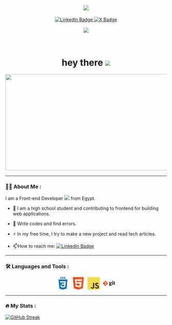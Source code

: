 <div id="header" align="center">
  <img src="https://i.giphy.com/media/v1.Y2lkPTc5MGI3NjExcDhiZThtZXN0dWd6Ym16Nzhnb2tkdm9kMXB1bnRpMXo4ZWdxYmRydyZlcD12MV9pbnRlcm5hbF9naWZfYnlfaWQmY3Q9cw/lP8xu5t2DLGG045H8F/giphy.gif" width="100"/>
  <br />
  <br />
  <div id="badges">
    <a href="https://linkedin.com/in/kareem-safwat">
      <img src="https://img.shields.io/badge/LinkedIn-blue?style=for-the-badge&logo=linkedin&logoColor=white" alt="LinkedIn Badge"/>
    <a href="https://x.com/_Kareem_Safwat_">
      <img src="https://img.shields.io/badge/X(Twitter)-black?style=for-the-badge&logo=X&logoColor=white" alt="X Badge"/>
    </a>
  </div>
      <br/>
      <a href="https://www.buymeacoffee.com/Kareem.Safwat"><img src="https://img.buymeacoffee.com/button-api/?text=Buy me a pizza&emoji=🍕&slug=Kareem.Safwat&button_colour=FF5F5F&font_colour=ffffff&font_family=Cookie&outline_colour=000000&coffee_colour=FFDD00" /></a>
    <br />
    <br />
<img src="https://komarev.com/ghpvc/?username=Kareem-Safwat&style=flat-square&color=blue" alt=""/>
    <h1>
      hey there
      <img src="https://media.giphy.com/media/hvRJCLFzcasrR4ia7z/giphy.gif" width="30px"/>
    </h1>
</div>
<div align="center">
  <img src="https://media.giphy.com/media/dWesBcTLavkZuG35MI/giphy.gif" width="600" height="300"/>
</div>

---
      
### :man_technologist: About Me :
I am a Front-end Developer <img src="https://media.giphy.com/media/WUlplcMpOCEmTGBtBW/giphy.gif" width="30"> from Egypt.
- :telescope: I am a high school student and contributing to frontend for building web applications.

- :seedling: Write codes and find errors.

- :zap: In my free time, I try to make a new project and read tech articles.

- :mailbox:How to reach me: [![Linkedin Badge](https://img.shields.io/badge/-Kareem-blue?style=flat&logo=Linkedin&logoColor=white)](https://www.linkedin.com/in/kareem-safwat/)
---

### :hammer_and_wrench: Languages and Tools :
<div align="center">
  <img src="https://github.com/devicons/devicon/blob/master/icons/css3/css3-plain-wordmark.svg"  title="CSS3" alt="CSS" width="40" height="40"/>&nbsp;
  <img src="https://github.com/devicons/devicon/blob/master/icons/html5/html5-original.svg" title="HTML5" alt="HTML" width="40" height="40"/>&nbsp;
  <img src="https://github.com/devicons/devicon/blob/master/icons/javascript/javascript-original.svg" title="JavaScript" alt="JavaScript" width="40" height="40"/>&nbsp;
  <img src="https://github.com/devicons/devicon/blob/master/icons/git/git-original-wordmark.svg" title="Git" **alt="Git" width="40" height="40"/>
</div>

---

### :fire: My Stats :
[![GitHub Streak](https://streak-stats.demolab.com?user=Kareem-Safwat&theme=whatsapp-dark&border_radius=10)](https://git.io/streak-stats)
